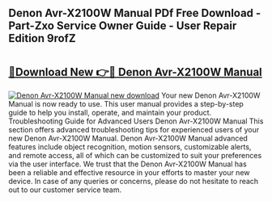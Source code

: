 ## Denon Avr-X2100W Manual PDf Free Download - Part-Zxo Service Owner Guide - User Repair Edition 9rofZ

# <h2><a href="http://bc15243.oget.top/?id=Denon+Avr-X2100W+Manual">🔗Download New 👉🔴 Denon Avr-X2100W Manual</a></h2>

[![Denon Avr-X2100W Manual new download](https://i.imgur.com/5g1atiW.png)](http://bc15243.oget.top/?id=Denon+Avr-X2100W+Manual)
Your new Denon Avr-X2100W Manual is now ready to use. This user manual provides a step-by-step guide to help you install, operate, and maintain your product. Troubleshooting Guide for Advanced Users Denon Avr-X2100W Manual This section offers advanced troubleshooting tips for experienced users of your new Denon Avr-X2100W Manual. Denon Avr-X2100W Manual advanced features include object recognition, motion sensors, customizable alerts, and remote access, all of which can be customized to suit your preferences via the user interface. We trust that the Denon Avr-X2100W Manual has been a reliable and effective resource in your efforts to master your new device. In case of any queries or concerns, please do not hesitate to reach out to our customer service team.
